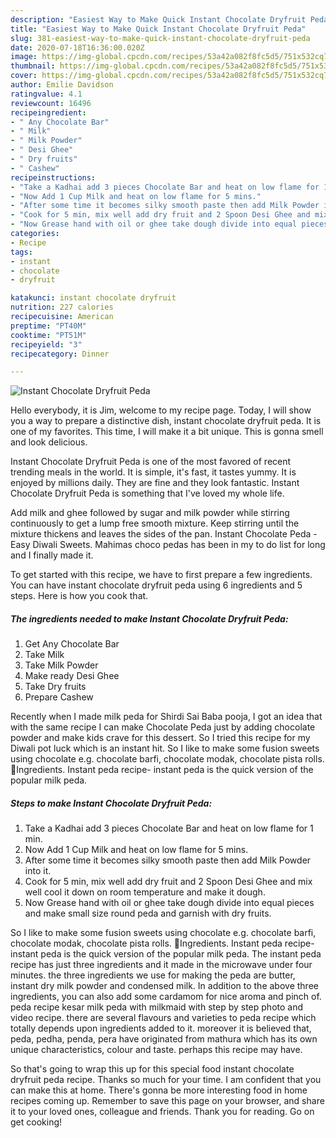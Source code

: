 ```yaml
---
description: "Easiest Way to Make Quick Instant Chocolate Dryfruit Peda"
title: "Easiest Way to Make Quick Instant Chocolate Dryfruit Peda"
slug: 381-easiest-way-to-make-quick-instant-chocolate-dryfruit-peda
date: 2020-07-18T16:36:00.020Z
image: https://img-global.cpcdn.com/recipes/53a42a082f8fc5d5/751x532cq70/instant-chocolate-dryfruit-peda-recipe-main-photo.jpg
thumbnail: https://img-global.cpcdn.com/recipes/53a42a082f8fc5d5/751x532cq70/instant-chocolate-dryfruit-peda-recipe-main-photo.jpg
cover: https://img-global.cpcdn.com/recipes/53a42a082f8fc5d5/751x532cq70/instant-chocolate-dryfruit-peda-recipe-main-photo.jpg
author: Emilie Davidson
ratingvalue: 4.1
reviewcount: 16496
recipeingredient:
- " Any Chocolate Bar"
- " Milk"
- " Milk Powder"
- " Desi Ghee"
- " Dry fruits"
- " Cashew"
recipeinstructions:
- "Take a Kadhai add 3 pieces Chocolate Bar and heat on low flame for 1 min."
- "Now Add 1 Cup Milk and heat on low flame for 5 mins."
- "After some time it becomes silky smooth paste then add Milk Powder into it."
- "Cook for 5 min, mix well add dry fruit and 2 Spoon Desi Ghee and mix well cool it down on room temperature and make it dough."
- "Now Grease hand with oil or ghee take dough divide into equal pieces and make small size round peda and garnish with dry fruits."
categories:
- Recipe
tags:
- instant
- chocolate
- dryfruit

katakunci: instant chocolate dryfruit 
nutrition: 227 calories
recipecuisine: American
preptime: "PT40M"
cooktime: "PT51M"
recipeyield: "3"
recipecategory: Dinner

---
```



![Instant Chocolate Dryfruit Peda](https://img-global.cpcdn.com/recipes/53a42a082f8fc5d5/751x532cq70/instant-chocolate-dryfruit-peda-recipe-main-photo.jpg)

Hello everybody, it is Jim, welcome to my recipe page. Today, I will show you a way to prepare a distinctive dish, instant chocolate dryfruit peda. It is one of my favorites. This time, I will make it a bit unique. This is gonna smell and look delicious.

Instant Chocolate Dryfruit Peda is one of the most favored of recent trending meals in the world. It is simple, it's fast, it tastes yummy. It is enjoyed by millions daily. They are fine and they look fantastic. Instant Chocolate Dryfruit Peda is something that I've loved my whole life.

Add milk and ghee followed by sugar and milk powder while stirring continuously to get a lump free smooth mixture. Keep stirring until the mixture thickens and leaves the sides of the pan. Instant Chocolate Peda - Easy Diwali Sweets. Mahimas choco pedas has been in my to do list for long and I finally made it.


To get started with this recipe, we have to first prepare a few ingredients. You can have instant chocolate dryfruit peda using 6 ingredients and 5 steps. Here is how you cook that.

<!--inarticleads1-->

##### The ingredients needed to make Instant Chocolate Dryfruit Peda:

1. Get  Any Chocolate Bar
1. Take  Milk
1. Take  Milk Powder
1. Make ready  Desi Ghee
1. Take  Dry fruits
1. Prepare  Cashew


Recently when I made milk peda for Shirdi Sai Baba pooja, I got an idea that with the same recipe I can make Chocolate Peda just by adding chocolate powder and make kids crave for this dessert. So I tried this recipe for my Diwali pot luck which is an instant hit. So I like to make some fusion sweets using chocolate e.g. chocolate barfi, chocolate modak, chocolate pista rolls. 🧾Ingredients. Instant peda recipe- instant peda is the quick version of the popular milk peda. 

<!--inarticleads2-->

##### Steps to make Instant Chocolate Dryfruit Peda:

1. Take a Kadhai add 3 pieces Chocolate Bar and heat on low flame for 1 min.
1. Now Add 1 Cup Milk and heat on low flame for 5 mins.
1. After some time it becomes silky smooth paste then add Milk Powder into it.
1. Cook for 5 min, mix well add dry fruit and 2 Spoon Desi Ghee and mix well cool it down on room temperature and make it dough.
1. Now Grease hand with oil or ghee take dough divide into equal pieces and make small size round peda and garnish with dry fruits.


So I like to make some fusion sweets using chocolate e.g. chocolate barfi, chocolate modak, chocolate pista rolls. 🧾Ingredients. Instant peda recipe- instant peda is the quick version of the popular milk peda. The instant peda recipe has just three ingredients and it made in the microwave under four minutes. the three ingredients we use for making the peda are butter, instant dry milk powder and condensed milk. In addition to the above three ingredients, you can also add some cardamom for nice aroma and pinch of. peda recipe kesar milk peda with milkmaid with step by step photo and video recipe. there are several flavours and varieties to peda recipe which totally depends upon ingredients added to it. moreover it is believed that, peda, pedha, penda, pera have originated from mathura which has its own unique characteristics, colour and taste. perhaps this recipe may have. 

So that's going to wrap this up for this special food instant chocolate dryfruit peda recipe. Thanks so much for your time. I am confident that you can make this at home. There's gonna be more interesting food in home recipes coming up. Remember to save this page on your browser, and share it to your loved ones, colleague and friends. Thank you for reading. Go on get cooking!
